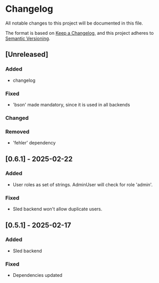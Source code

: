 # Changelog

All notable changes to this project will be documented in this file.

The format is based on [Keep a Changelog](https://keepachangelog.com/en/1.1.0/),
and this project adheres to [Semantic Versioning](https://semver.org/spec/v2.0.0.html).

## [Unreleased]

### Added

- changelog

### Fixed

- 'bson' made mandatory, since it is used in all backends

### Changed

### Removed

- 'fehler' dependency

## [0.6.1] - 2025-02-22

### Added

- User roles as set of strings. AdminUser will check for role 'admin'.

### Fixed

- Sled backend won't allow duplicate users.

## [0.5.1] - 2025-02-17

### Added

- Sled backend

### Fixed

- Dependencies updated


